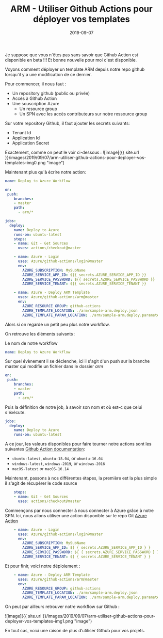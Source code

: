 ﻿---
layout: post
title: ARM - Utiliser Github Actions pour déployer vos templates
date: 2019-09-07
categories: [ "Azure", "Github Actions", "ARM" ]
---

Je suppose que vous n'êtes pas sans savoir que Github Action est disponible en beta !!! Et bonne nouvelle pour moi c'est disponible.

Voyons comment déployer un template ARM depuis notre repo github lorsqu'il y a une modification de ce dernier.

Pour commencer, il nous faut :

- Un repository github (public ou privée)
- Accès à Github Action
- Une souscription Azure
  - Un resource group
  - Un SPN avec les accès contributeurs sur notre ressource group

Sur votre repository Github, il faut ajouter les secrets suivants:

- Tenant Id
- Application Id
- Application Secret

Exactement, comme on peut le voir ci-dessous :
![image]({{ site.url }}/images/2019/09/07/arm-utiliser-github-actions-pour-deployer-vos-templates-img0.png "image")

Maintenant plus qu'à écrire notre action:

```yaml
name: Deploy to Azure Workflow

on:
 push:
    branches:
    - master
    path:
      - arm/*

jobs:
  deploy:
    name: Deploy to Azure
    runs-on: ubuntu-latest
    steps:
    - name: Git - Get Sources
      uses: actions/checkout@master

    - name: Azure - Login
      uses: Azure/github-actions/login@master
      env:
        AZURE_SUBSCRIPTION: MySubName
        AZURE_SERVICE_APP_ID: ${{ secrets.AZURE_SERVICE_APP_ID }}
        AZURE_SERVICE_PASSWORD: ${{ secrets.AZURE_SERVICE_PASSWORD }}
        AZURE_SERVICE_TENANT: ${{ secrets.AZURE_SERVICE_TENANT }}

    - name: Azure - Deploy ARM Template
      uses: Azure/github-actions/arm@master
      env:
        AZURE_RESOURCE_GROUP: github-actions
        AZURE_TEMPLATE_LOCATION: ./arm/sample-arm.deploy.json
        AZURE_TEMPLATE_PARAM_LOCATION: ./arm/sample-arm.deploy.parameters.json
```

Alors si on regarde un petit peu plus notre workflow.

On retrouve les éléments suivants :

Le nom de notre workflow

```yaml
name: Deploy to Azure Workflow
```

Sur quel évènement il se déclenche, ici il s'agit d'un push sur la branche master qui modifie un fichier dans le dossier *arm*

```yaml
on:
 push:
    branches:
    - master
    path:
      - arm/*
```

Puis la définition de notre job, à savoir son nom et où est-c que celui s'éxécute.

```yaml
jobs:
  deploy:
    name: Deploy to Azure
    runs-on: ubuntu-latest
```

A ce jour, les valeurs disponibles pour faire tourner notre actions sont les suivantes [Github Action documentation](https://help.github.com/en/articles/workflow-syntax-for-github-actions#jobsjob_idruns-on):

- `ubuntu-latest`, `ubuntu-18.04`, or `ubuntu-16.04`
- `windows-latest`, `windows-2019`, or `windows-2016`
- `macOS-latest` or `macOS-10.14`

Maintenant, passons à nos différentes étapes, la première est la plus simple il s'agit de récupérer le code source

```yaml
    steps:
    - name: Git - Get Sources
      uses: actions/checkout@master
```

Commençons par nous connecter à nous connecter à Azure grâce à notre SPN.
Ici, nous allons utiliser une action disponible sur le repo Git [Azure Action](https://github.com/Azure/github-actions/tree/master/login)

```yaml
    - name: Azure - Login
      uses: Azure/github-actions/login@master
      env:
        AZURE_SUBSCRIPTION: MySubName
        AZURE_SERVICE_APP_ID: ${ { secrets.AZURE_SERVICE_APP_ID } }
        AZURE_SERVICE_PASSWORD: ${ { secrets.AZURE_SERVICE_PASSWORD } }
        AZURE_SERVICE_TENANT: ${ { secrets.AZURE_SERVICE_TENANT } }  
```


Et pour finir, voici notre déploiement :

```yaml
    - name: Azure - Deploy ARM Template
      uses: Azure/github-actions/arm@master
      env:
        AZURE_RESOURCE_GROUP: github-actions
        AZURE_TEMPLATE_LOCATION: ./arm/sample-arm.deploy.json
        AZURE_TEMPLATE_PARAM_LOCATION: ./arm/sample-arm.deploy.parameters.json
```

On peut par ailleurs retrouver notre workflow sur Github :

![image]({{ site.url }}/images/2019/09/07/arm-utiliser-github-actions-pour-deployer-vos-templates-img1.png "image")

En tout cas, voici une raison de plus d'utiliser Github pour vos projets.
